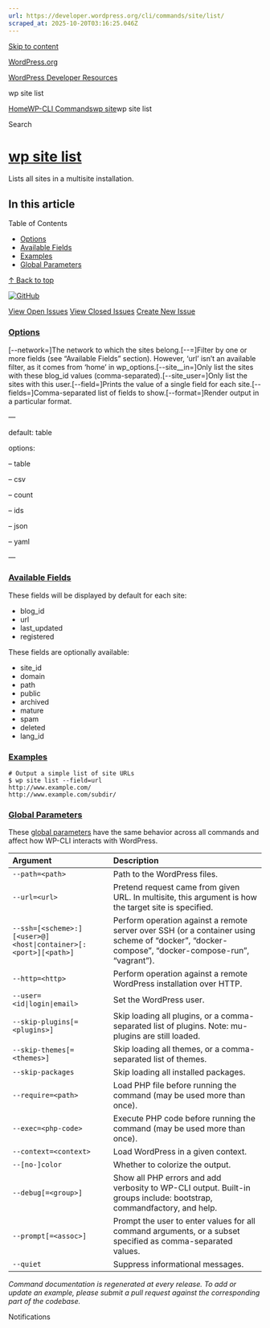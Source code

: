 ```yaml
---
url: https://developer.wordpress.org/cli/commands/site/list/
scraped_at: 2025-10-20T03:16:25.046Z
---
```


[Skip to content](https://developer.wordpress.org/cli/commands/site/list/#wp--skip-link--target)

[WordPress.org](https://wordpress.org/)

[WordPress Developer Resources](https://developer.wordpress.org/)

wp site list


[Home](https://developer.wordpress.org/)[WP-CLI Commands](https://developer.wordpress.org/cli/commands/)[wp site](https://developer.wordpress.org/cli/commands/site/)wp site list

Search

# [wp site list](https://developer.wordpress.org/cli/commands/site/list/)

Lists all sites in a multisite installation.

## In this article

Table of Contents

- [Options](https://developer.wordpress.org/cli/commands/site/list/#options)
- [Available Fields](https://developer.wordpress.org/cli/commands/site/list/#available-fields)
- [Examples](https://developer.wordpress.org/cli/commands/site/list/#examples)
- [Global Parameters](https://developer.wordpress.org/cli/commands/site/list/#global-parameters)

[↑ Back to top](https://developer.wordpress.org/cli/commands/site/list/#wp--skip-link--target)

[![GitHub](https://make.wordpress.org/cli/wp-content/plugins/wporg-cli/assets/images/github-mark.svg)](https://github.com/wp-cli/entity-command)

[View Open Issues](https://github.com/login?return_to=%2Fissues%3Fq%3Dlabel%3Acommand%3Asite-list+sort%3Aupdated-desc+org%3Awp-cli+is%3Aopen) [View Closed Issues](https://github.com/login?return_to=%2Fissues%3Fq%3Dlabel%3Acommand%3Asite-list+sort%3Aupdated-desc+org%3Awp-cli+is%3Aclosed) [Create New Issue](https://github.com/wp-cli/entity-command/issues/new)

### [Options](https://developer.wordpress.org/cli/commands/site/list/\#options)

\[--network=<id>\]The network to which the sites belong.\[--<field>=<value>\]Filter by one or more fields (see “Available Fields” section). However,
‘url’ isn’t an available filter, as it comes from ‘home’ in wp\_options.\[--site\_\_in=<value>\]Only list the sites with these blog\_id values (comma-separated).\[--site\_user=<value>\]Only list the sites with this user.\[--field=<field>\]Prints the value of a single field for each site.\[--fields=<fields>\]Comma-separated list of fields to show.\[--format=<format>\]Render output in a particular format.

—

default: table

options:

– table

– csv

– count

– ids

– json

– yaml

—

### [Available Fields](https://developer.wordpress.org/cli/commands/site/list/\#available-fields)

These fields will be displayed by default for each site:

- blog\_id
- url
- last\_updated
- registered

These fields are optionally available:

- site\_id
- domain
- path
- public
- archived
- mature
- spam
- deleted
- lang\_id

### [Examples](https://developer.wordpress.org/cli/commands/site/list/\#examples)

```
# Output a simple list of site URLs
$ wp site list --field=url
http://www.example.com/
http://www.example.com/subdir/

```

### [Global Parameters](https://developer.wordpress.org/cli/commands/site/list/\#global-parameters)

These [global parameters](https://make.wordpress.org/cli/handbook/config/) have the same behavior across all commands and affect how WP-CLI interacts with WordPress.

| **Argument** | **Description** |
| :-- | :-- |
| `--path=<path>` | Path to the WordPress files. |
| `--url=<url>` | Pretend request came from given URL. In multisite, this argument is how the target site is specified. |
| `--ssh=[<scheme>:][<user>@]<host\|container>[:<port>][<path>]` | Perform operation against a remote server over SSH (or a container using scheme of “docker”, “docker-compose”, “docker-compose-run”, “vagrant”). |
| `--http=<http>` | Perform operation against a remote WordPress installation over HTTP. |
| `--user=<id\|login\|email>` | Set the WordPress user. |
| `--skip-plugins[=<plugins>]` | Skip loading all plugins, or a comma-separated list of plugins. Note: mu-plugins are still loaded. |
| `--skip-themes[=<themes>]` | Skip loading all themes, or a comma-separated list of themes. |
| `--skip-packages` | Skip loading all installed packages. |
| `--require=<path>` | Load PHP file before running the command (may be used more than once). |
| `--exec=<php-code>` | Execute PHP code before running the command (may be used more than once). |
| `--context=<context>` | Load WordPress in a given context. |
| `--[no-]color` | Whether to colorize the output. |
| `--debug[=<group>]` | Show all PHP errors and add verbosity to WP-CLI output. Built-in groups include: bootstrap, commandfactory, and help. |
| `--prompt[=<assoc>]` | Prompt the user to enter values for all command arguments, or a subset specified as comma-separated values. |
| `--quiet` | Suppress informational messages. |

_Command documentation is regenerated at every release. To add or update an example, please submit a pull request against the corresponding part of the codebase._

Notifications